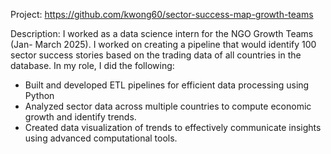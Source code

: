 Project: https://github.com/kwong60/sector-success-map-growth-teams

Description: I worked as a data science intern for the NGO Growth Teams (Jan- March 2025). I worked on creating a pipeline that would identify 100 sector success stories based on the trading data of all countries in the database. In my role, I did the following: 

* Built and developed ETL pipelines for efficient data processing using Python
* Analyzed sector data across multiple countries to compute economic growth and identify trends.
* Created data visualization of trends to effectively communicate insights using advanced computational tools.

